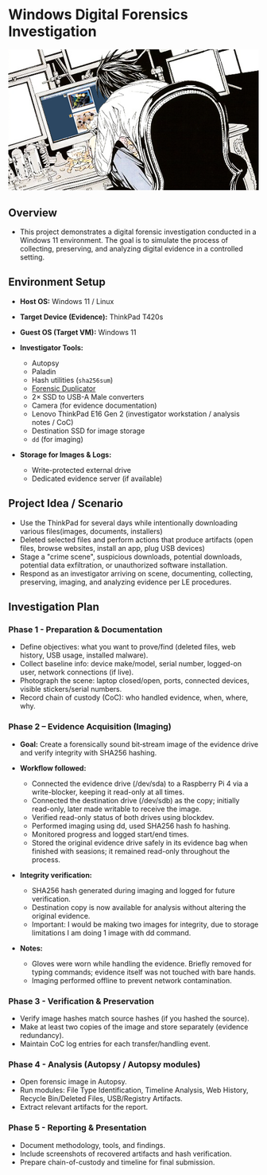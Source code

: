 # Windows Digital Forensics Investigation

<img src="thumbnail.png"/>

## Overview

- This project demonstrates a digital forensic investigation conducted in a Windows 11 environment. The goal is to simulate the process of collecting, preserving, and analyzing digital evidence in a controlled setting.

## Environment Setup

- **Host OS:** Windows 11 / Linux  
- **Target Device (Evidence):** ThinkPad T420s  
- **Guest OS (Target VM):** Windows 11  

- **Investigator Tools:**  
    - Autopsy  
    - Paladin  
    - Hash utilities (`sha256sum`)  
    - [Forensic Duplicator](https://github.com/gmrrz/Rasp-Pi-Writer-Blocker)  
    - 2× SSD to USB-A Male converters  
    - Camera (for evidence documentation)  
    - Lenovo ThinkPad E16 Gen 2 (investigator workstation / analysis notes / CoC)  
    - Destination SSD for image storage  
    - `dd` (for imaging)  

- **Storage for Images & Logs:**  
    - Write-protected external drive  
    - Dedicated evidence server (if available)  

## Project Idea / Scenario

- Use the ThinkPad for several days while intentionally downloading various files(images, documents, installers)
- Deleted selected files and perform actions that produce artifacts (open files, browse websites, install an app, plug USB devices)
- Stage a "crime scene", suspicious downloads, potential downloads, potential data exfiltration, or unauthorized software installation.
- Respond as an investigator arriving on scene, documenting, collecting, preserving, imaging, and analyzing evidence per LE procedures.

## Investigation Plan

### Phase 1 - Preparation & Documentation

- Define objectives: what you want to prove/find (deleted files, web history, USB usage, installed malware).
- Collect baseline info: device make/model, serial number, logged-on user, network connections (if live).
- Photograph the scene: laptop closed/open, ports, connected devices, visible stickers/serial numbers.
- Record chain of custody (CoC): who handled evidence, when, where, why.

### Phase 2 – Evidence Acquisition (Imaging)

- **Goal:** Create a forensically sound bit‑stream image of the evidence drive and verify integrity with SHA256 hashing.

- **Workflow followed:**
  - Connected the evidence drive (/dev/sda) to a Raspberry Pi 4 via a write-blocker, keeping it read-only at all times.
  - Connected the destination drive (/dev/sdb) as the copy; initially read-only, later made writable to receive the image.
  - Verified read-only status of both drives using blockdev.
  - Performed imaging using dd, used SHA256 hash fo hashing.
  - Monitored progress and logged start/end times.
  - Stored the original evidence drive safely in its evidence bag when finished with seasions; it remained read-only throughout the process.

- **Integrity verification:**
  - SHA256 hash generated during imaging and logged for future verification.
  - Destination copy is now available for analysis without altering the original evidence.
  - Important: I would be making two images for integrity, due to storage limitations I am doing 1 image with dd command.

- **Notes:**
  - Gloves were worn while handling the evidence. Briefly removed for typing commands; evidence itself was not touched with bare hands.
  - Imaging performed offline to prevent network contamination.

### Phase 3 - Verification & Preservation

- Verify image hashes match source hashes (if you hashed the source).
- Make at least two copies of the image and store separately (evidence redundancy).
- Maintain CoC log entries for each transfer/handling event.

### Phase 4 - Analysis (Autopsy / Autopsy modules)
- Open forensic image in Autopsy.
- Run modules: File Type Identification, Timeline Analysis, Web History, Recycle Bin/Deleted Files, USB/Registry Artifacts.
- Extract relevant artifacts for the report.

### Phase 5 - Reporting & Presentation
- Document methodology, tools, and findings.
- Include screenshots of recovered artifacts and hash verification.
- Prepare chain-of-custody and timeline for final submission.
